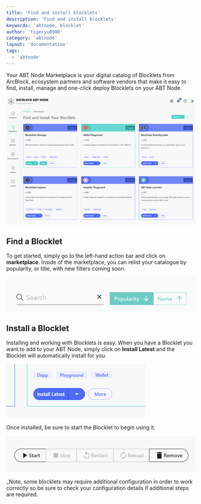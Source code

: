 ```yaml
---
title: 'Find and install blocklets'
description: 'Find and install blocklets'
keywords: 'abtnode, blocklet'
author: 'tigeryu8900'
category: 'abtnode'
layout: 'documentation'
tags:
  - 'abtnode'
---
```


Your ABT Node Marketplace is your digital catalog of Blocklets from ArcBlock, ecosystem partners and software vendors that make it easy to find, install, manage and one-click deploy Blocklets on your ABT Node.

![](./images/abtnode-overview-2-en.png)

## Find a Blocklet 

To get started, simply go to the left-hand action bar and click on **marketplace**.  Inside of the marketplace, you can relist your catalogue by popularity, or title, with new filters coming soon.  

![](./images/popularity.png)

## Install a Blocklet

Installing and working with Blocklets is easy. When you have a Blocklet you want to add to your ABT Node, simply click on **Install Latest** and the Blocklet will automatically install for you.  

![](./images/install.png)

Once installed, be sure to start the Blocklet to begin using it. 

![](./images/start.png)

_Note, some blocklets may require additional configuration in order to work correctly so be sure to check your configuration details if additional steps are required. 